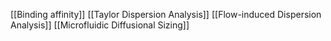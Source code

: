 [[Binding affinity]]
[[Taylor Dispersion Analysis]]
[[Flow-induced Dispersion Analysis]]
[[Microfluidic Diffusional Sizing]]
